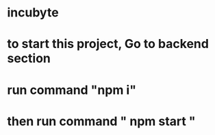# incubyte
# to start this project, Go to backend section 
# run command  "npm i"
# then run command " npm start "
